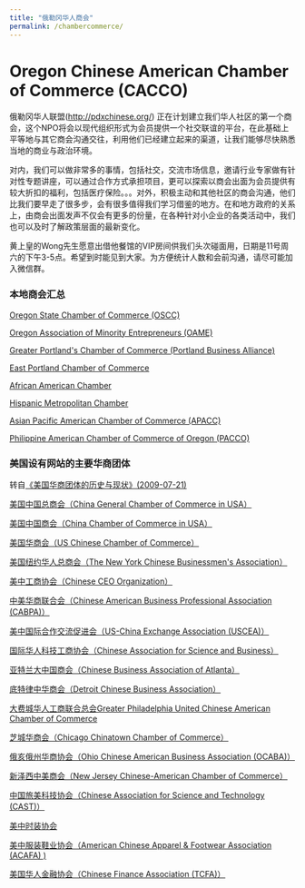 ```yaml
---
title: "俄勒冈华人商会"
permalink: /chambercommerce/
---
```


# Oregon Chinese American Chamber of Commerce (CACCO)

俄勒冈华人联盟(http://pdxchinese.org/) 正在计划建立我们华人社区的第一个商会，这个NPO将会以现代组织形式为会员提供一个社交联谊的平台，在此基础上平等地与其它商会沟通交往，利用他们已经建立起来的渠道，让我们能够尽快熟悉当地的商业与政治环境。

对内，我们可以做非常多的事情，包括社交，交流市场信息，邀请行业专家做有针对性专题讲座，可以通过合作方式承担项目，更可以探索以商会出面为会员提供有较大折扣的福利，包括医疗保险。。。对外，积极主动和其他社区的商会沟通，他们比我们要早走了很多步，会有很多值得我们学习借鉴的地方。在和地方政府的关系上，由商会出面发声不仅会有更多的份量，在各种针对小企业的各类活动中，我们也可以及时了解政策层面的最新变化。

黄上皇的Wong先生愿意出借他餐馆的VIP房间供我们头次碰面用，日期是11号周六的下午3-5点。希望到时能见到大家。为方便统计人数和会前沟通，请尽可能加入微信群。

### 本地商会汇总

[Oregon State Chamber of Commerce (OSCC)](http://oregonchamber.org/)

[Oregon Association of Minority Entrepreneurs (OAME)](http://www.oame.org/)

[Greater Portland's Chamber of Commerce (Portland Business Alliance)](https://portlandalliance.com/)

[East Portland Chamber of Commerce](https://eastportlandchamberofcommerce.com/)

[African American Chamber](http://blackchamber.info/)

[Hispanic Metropolitan Chamber](http://hmccoregon.com/)

[Asian Pacific American Chamber of Commerce (APACC)](https://www.facebook.com/weareapacc/?ref=page_internal)

[Philippine American Chamber of Commerce of Oregon (PACCO)](http://www.pacco.org/)

### 美国设有网站的主要华商团体

转自[《美国华商团体的历史与现状》(2009-07-21)](http://www.how2usa.com/?eid=100064&action=detail&id=512917990)

[美国中国总商会（China General Chamber of Commerce in USA）](www.cgccusa.org)

[美国中国商会（China Chamber of Commerce in USA）](www.usccoc.org)

[美国华商会（US Chinese Chamber of Commerce）](www.usccc.net)

[美国纽约华人总商会（The New York Chinese Businessmen's Association）](www.nycba.us)

[美中工商协会（Chinese CEO Organization）](www.chineseceo.com)

[中美华商联合会（Chinese American Business Professional Association (CABPA)）](www.cabpa.org)

[美中国际合作交流促进会（US-China Exchange Association (USCEA)）](www.usachina.org)

[国际华人科技工商协会（Chinese Association for Science and Business）](www.casbi.org)

[亚特兰大中国商会（Chinese Business Association of Atlanta）](www.cbaaonline.org)

[底特律中华商会（Detroit Chinese Business Association）](www.dcba.com)

[大费城华人工商联合总会Greater Philadelphia United Chinese American Chamber of Commerce](www.gpucacc.uni.cc)

[芝城华商会（Chicago Chinatown Chamber of Commerce）](www.chicagochinatown.org)

[俄亥俄州华商协会（Ohio Chinese American Business Association (OCABA)）](www.ocaba.org)

[新泽西中美商会（New Jersey Chinese-American Chamber of Commerce）](www.njcacc.org)

[中国旅美科技协会（Chinese Association for Science and Technology (CAST)）](www.castusa.org)

[美中时装协会](www.safashion.net)

[美中服装鞋业协会（American Chinese Apparel & Footwear Association (ACAFA) )](www.acafa.org)

[美国华人金融协会（Chinese Finance Association (TCFA)）](www.aimhi.com/VC/tcfa)
